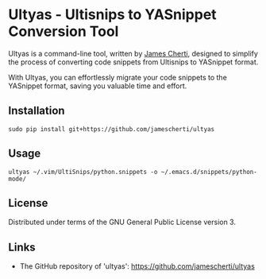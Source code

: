 # Ultyas - Ultisnips to YASnippet Conversion Tool

Ultyas is a command-line tool, written by [James Cherti](https://www.jamescherti.com), designed to simplify the process of converting code snippets from Ultisnips to YASnippet format.

With Ultyas, you can effortlessly migrate your code snippets to the YASnippet format, saving you valuable time and effort.

## Installation

```
sudo pip install git+https://github.com/jamescherti/ultyas
```

## Usage

``` shell
ultyas ~/.vim/UltiSnips/python.snippets -o ~/.emacs.d/snippets/python-mode/
```

## License

Distributed under terms of the GNU General Public License version 3.

## Links

- The GitHub repository of 'ultyas': https://github.com/jamescherti/ultyas
